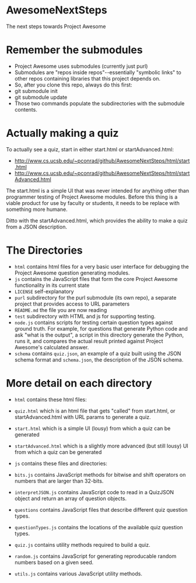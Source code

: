 AwesomeNextSteps
================

The next steps towards Project Awesome

# Remember the submodules

* Project Awesome uses submodules (currently just purl)
 * Submodules are "repos inside repos"--essentially "symbolic links" to other repos containing libraries that this project depends on.
* So, after you clone this repo, always do this first:
 * git submodule init
 * git submodule update
* Those two commands populate the subdirectories with the submodule contents.

# Actually making a quiz

To actually see a quiz, start in either start.html or startAdvanced.html:
* http://www.cs.ucsb.edu/~pconrad/github/AwesomeNextSteps/html/start.html
* http://www.cs.ucsb.edu/~pconrad/github/AwesomeNextSteps/html/startAdvanced.html

The start.html is a simple UI that was never intended for anything other than programmer testing of Project Awesome modules.   Before this thing is a viable product for use by faculty or students, it needs to be replace with something more humane.

Ditto with the startAdvanced.html, which provides the ability to make a quiz from a JSON description.

# The Directories

* `html` contains html files for a very basic user interface for debugging the Project Awesome question generating modules.  
* `js` contains the JavaScript files that form the core Project Awesome functionality in its current state  
* `LICENSE` self-explanatory  
* `purl` subdirectory for the purl submodule (its own repo), a separate project that provides access to URL parameters
* `README.md` the file you are now reading    
* `test` subdirectory with HTML and js for supporting testing.
* `node.js` contains scripts for testing certain question types against ground truth. For example, for questions that generate Python code and ask "what is the output", a script in this directory generate the Python, runs it, and compares the actual result printed against Project Awesome's calculated answer.
* `schema` contains `quiz.json`, an example of a quiz built using the JSON schema format and `schema.json`, the description of the JSON schema.


# More detail on each directory

* `html` contains these html files:
 * `quiz.html` which is an html file that gets "called" from start.html, or startAdvanced.html with URL params to generate a quiz.
 * `start.html` which is a simple UI (lousy) from which a quiz can be generated
 * `startAdvanced.html` which is a slightly more advanced (but still lousy) UI from which a quiz can be generated

* `js` contains these files and directories:
 * `bits.js` contains JavaScript methods for bitwise and shift operators on numbers that are larger than 32-bits.
 * `interpretJSON.js` contains JavaScript code to read in a QuizJSON object and return an array of question objects.
 * `questions` contains JavaScript files that describe different quiz question types.
 * `questionTypes.js` contains the locations of the available quiz question types.
 * `quiz.js` contains utility methods required to build a quiz.
 * `random.js` contains JavaScript for generating reproducable random numbers based on a given seed.
 * `utils.js` contains various JavaScript utility methods.

